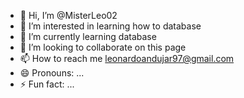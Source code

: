 - 👋 Hi, I’m @MisterLeo02
- 👀 I’m interested in learning how to database
- 🌱 I’m currently learning database
- 💞️ I’m looking to collaborate on this page
- 📫 How to reach me leonardoandujar97@gmail.com
- 😄 Pronouns: ...
- ⚡ Fun fact: ...

<!---
MisterLeo02/MisterLeo02 is a ✨ special ✨ repository because its `README.md` (this file) appears on your GitHub profile.
You can click the Preview link to take a look at your changes.
--->
